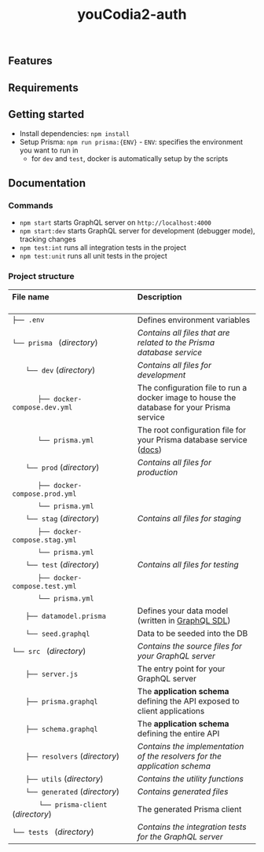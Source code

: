 <h1 align="center"><strong>youCodia2-auth</strong></h1>

<br />

## Features


## Requirements


## Getting started

* Install dependencies: `npm install`
* Setup Prisma: `npm run prisma:{ENV}` - `ENV`: specifies the environment you want to run in
    * for `dev` and `test`, docker is automatically setup by the scripts


## Documentation

### Commands

* `npm start` starts GraphQL server on `http://localhost:4000`
* `npm start:dev` starts GraphQL server for development (debugger mode), tracking changes
* `npm test:int` runs all integration tests in the project
* `npm test:unit` runs all unit tests in the project

### Project structure

| File name 　　　　　　　　　　　　　　| Description 　　　　　　　　<br><br>|
| :--  | :--         |
| `├── .env` | Defines environment variables |
| `└── prisma ` (_directory_) | _Contains all files that are related to the Prisma database service_ |\
| `　　└── dev` (_directory_) | _Contains all files for development_ |
| `　　   ├── docker-compose.dev.yml` | The configuration file to run a docker image to house the database for your Prisma service |
| `　　   └── prisma.yml` | The root configuration file for your Prisma database service ([docs](https://www.prismagraphql.com/docs/reference/prisma.yml/overview-and-example-foatho8aip)) |
| `　　└── prod` (_directory_) | _Contains all files for production_ |
| `　　   ├── docker-compose.prod.yml`
| `　　   └── prisma.yml`
| `　　└── stag` (_directory_) | _Contains all files for staging_ |
| `　　   ├── docker-compose.stag.yml`
| `　　   └── prisma.yml`
| `　　└── test` (_directory_) | _Contains all files for testing_ |
| `　　   ├── docker-compose.test.yml`
| `　　   └── prisma.yml`
| `　　├── datamodel.prisma` | Defines your data model (written in [GraphQL SDL](https://blog.graph.cool/graphql-sdl-schema-definition-language-6755bcb9ce51)) |
| `　　└── seed.graphql` | Data to be seeded into the DB |
| `└── src ` (_directory_) | _Contains the source files for your GraphQL server_ |
| `　　├── server.js` | The entry point for your GraphQL server |
| `　　├── prisma.graphql` | The **application schema** defining the API exposed to client applications  |
| `　　├── schema.graphql` | The **application schema** defining the entire API  |
| `　　├── resolvers` (_directory_) | _Contains the implementation of the resolvers for the application schema_ |
| `　　├── utils` (_directory_) | _Contains the utility functions_ |
| `　　└── generated` (_directory_) | _Contains generated files_ |
| `　　　　└── prisma-client` (_directory_) | The generated Prisma client |
| `└── tests ` (_directory_) | _Contains the integration tests for the GraphQL server_ |

